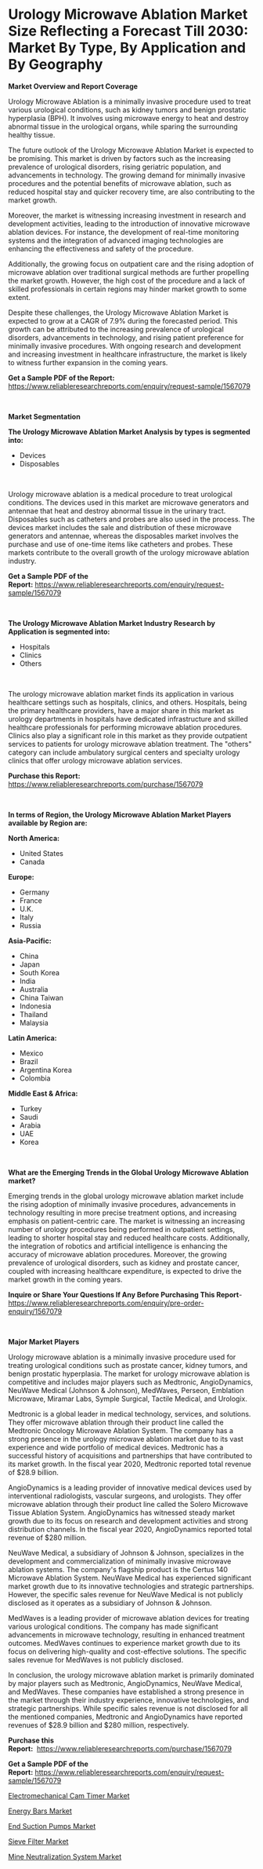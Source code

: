 <p><h1>Urology Microwave Ablation Market Size Reflecting a Forecast Till 2030: Market By Type, By Application and By Geography</h1></p><p><strong>Market Overview and Report Coverage</strong></p>
<p><p>Urology Microwave Ablation is a minimally invasive procedure used to treat various urological conditions, such as kidney tumors and benign prostatic hyperplasia (BPH). It involves using microwave energy to heat and destroy abnormal tissue in the urological organs, while sparing the surrounding healthy tissue.</p><p>The future outlook of the Urology Microwave Ablation Market is expected to be promising. This market is driven by factors such as the increasing prevalence of urological disorders, rising geriatric population, and advancements in technology. The growing demand for minimally invasive procedures and the potential benefits of microwave ablation, such as reduced hospital stay and quicker recovery time, are also contributing to the market growth.</p><p>Moreover, the market is witnessing increasing investment in research and development activities, leading to the introduction of innovative microwave ablation devices. For instance, the development of real-time monitoring systems and the integration of advanced imaging technologies are enhancing the effectiveness and safety of the procedure.</p><p>Additionally, the growing focus on outpatient care and the rising adoption of microwave ablation over traditional surgical methods are further propelling the market growth. However, the high cost of the procedure and a lack of skilled professionals in certain regions may hinder market growth to some extent.</p><p>Despite these challenges, the Urology Microwave Ablation Market is expected to grow at a CAGR of 7.9% during the forecasted period. This growth can be attributed to the increasing prevalence of urological disorders, advancements in technology, and rising patient preference for minimally invasive procedures. With ongoing research and development and increasing investment in healthcare infrastructure, the market is likely to witness further expansion in the coming years.</p></p>
<p><strong>Get a Sample PDF of the Report:</strong> <a href="https://www.reliableresearchreports.com/enquiry/request-sample/1567079">https://www.reliableresearchreports.com/enquiry/request-sample/1567079</a></p>
<p>&nbsp;</p>
<p><strong>Market Segmentation</strong></p>
<p><strong>The Urology Microwave Ablation Market Analysis by types is segmented into:</strong></p>
<p><ul><li>Devices</li><li>Disposables</li></ul></p>
<p>&nbsp;</p>
<p><p>Urology microwave ablation is a medical procedure to treat urological conditions. The devices used in this market are microwave generators and antennae that heat and destroy abnormal tissue in the urinary tract. Disposables such as catheters and probes are also used in the process. The devices market includes the sale and distribution of these microwave generators and antennae, whereas the disposables market involves the purchase and use of one-time items like catheters and probes. These markets contribute to the overall growth of the urology microwave ablation industry.</p></p>
<p><strong>Get a Sample PDF of the Report:</strong>&nbsp;<a href="https://www.reliableresearchreports.com/enquiry/request-sample/1567079">https://www.reliableresearchreports.com/enquiry/request-sample/1567079</a></p>
<p>&nbsp;</p>
<p><strong>The Urology Microwave Ablation Market Industry Research by Application is segmented into:</strong></p>
<p><ul><li>Hospitals</li><li>Clinics</li><li>Others</li></ul></p>
<p>&nbsp;</p>
<p><p>The urology microwave ablation market finds its application in various healthcare settings such as hospitals, clinics, and others. Hospitals, being the primary healthcare providers, have a major share in this market as urology departments in hospitals have dedicated infrastructure and skilled healthcare professionals for performing microwave ablation procedures. Clinics also play a significant role in this market as they provide outpatient services to patients for urology microwave ablation treatment. The "others" category can include ambulatory surgical centers and specialty urology clinics that offer urology microwave ablation services.</p></p>
<p><strong>Purchase this Report:</strong>&nbsp; <a href="https://www.reliableresearchreports.com/purchase/1567079">https://www.reliableresearchreports.com/purchase/1567079</a></p>
<p>&nbsp;</p>
<p><strong>In terms of Region, the Urology Microwave Ablation Market Players available by Region are:</strong></p>
<p>
    <p> <strong> North America: </strong>
        <ul>
            <li>United States</li>
            <li>Canada</li>
        </ul>
        </p> 
    <p> <strong> Europe: </strong>
        <ul>
            <li>Germany</li>
            <li>France</li>
            <li>U.K.</li>
            <li>Italy</li>
            <li>Russia</li>
        </ul>
        </p> 
    <p> <strong> Asia-Pacific: </strong>
        <ul>
            <li>China</li>
            <li>Japan</li>
            <li>South Korea</li>
            <li>India</li>
            <li>Australia</li>
            <li>China Taiwan</li>
            <li>Indonesia</li>
            <li>Thailand</li>
            <li>Malaysia</li>
        </ul>
        </p> 
    <p> <strong> Latin America: </strong>
        <ul>
            <li>Mexico</li>
            <li>Brazil</li>
            <li>Argentina Korea</li>
            <li>Colombia</li>
        </ul>
        </p> 
    <p> <strong> Middle East & Africa: </strong>
        <ul>
            <li>Turkey</li>
            <li>Saudi</li>
            <li>Arabia</li>
            <li>UAE</li>
            <li>Korea</li>
        </ul>
    </p>
    </p>
<p>&nbsp;</p>
<p><strong>What are the Emerging Trends in the Global Urology Microwave Ablation market?</strong></p>
<p><p>Emerging trends in the global urology microwave ablation market include the rising adoption of minimally invasive procedures, advancements in technology resulting in more precise treatment options, and increasing emphasis on patient-centric care. The market is witnessing an increasing number of urology procedures being performed in outpatient settings, leading to shorter hospital stay and reduced healthcare costs. Additionally, the integration of robotics and artificial intelligence is enhancing the accuracy of microwave ablation procedures. Moreover, the growing prevalence of urological disorders, such as kidney and prostate cancer, coupled with increasing healthcare expenditure, is expected to drive the market growth in the coming years.</p></p>
<p><strong>Inquire or Share Your Questions If Any Before Purchasing This Report</strong>- <a href="https://www.reliableresearchreports.com/enquiry/pre-order-enquiry/1567079">https://www.reliableresearchreports.com/enquiry/pre-order-enquiry/1567079</a></p>
<p>&nbsp;</p>
<p><strong>Major Market Players</strong></p>
<p><p>Urology microwave ablation is a minimally invasive procedure used for treating urological conditions such as prostate cancer, kidney tumors, and benign prostatic hyperplasia. The market for urology microwave ablation is competitive and includes major players such as Medtronic, AngioDynamics, NeuWave Medical (Johnson & Johnson), MedWaves, Perseon, Emblation Microwave, Miramar Labs, Symple Surgical, Tactile Medical, and Urologix.</p><p>Medtronic is a global leader in medical technology, services, and solutions. They offer microwave ablation through their product line called the Medtronic Oncology Microwave Ablation System. The company has a strong presence in the urology microwave ablation market due to its vast experience and wide portfolio of medical devices. Medtronic has a successful history of acquisitions and partnerships that have contributed to its market growth. In the fiscal year 2020, Medtronic reported total revenue of $28.9 billion.</p><p>AngioDynamics is a leading provider of innovative medical devices used by interventional radiologists, vascular surgeons, and urologists. They offer microwave ablation through their product line called the Solero Microwave Tissue Ablation System. AngioDynamics has witnessed steady market growth due to its focus on research and development activities and strong distribution channels. In the fiscal year 2020, AngioDynamics reported total revenue of $280 million.</p><p>NeuWave Medical, a subsidiary of Johnson & Johnson, specializes in the development and commercialization of minimally invasive microwave ablation systems. The company's flagship product is the Certus 140 Microwave Ablation System. NeuWave Medical has experienced significant market growth due to its innovative technologies and strategic partnerships. However, the specific sales revenue for NeuWave Medical is not publicly disclosed as it operates as a subsidiary of Johnson & Johnson.</p><p>MedWaves is a leading provider of microwave ablation devices for treating various urological conditions. The company has made significant advancements in microwave technology, resulting in enhanced treatment outcomes. MedWaves continues to experience market growth due to its focus on delivering high-quality and cost-effective solutions. The specific sales revenue for MedWaves is not publicly disclosed.</p><p>In conclusion, the urology microwave ablation market is primarily dominated by major players such as Medtronic, AngioDynamics, NeuWave Medical, and MedWaves. These companies have established a strong presence in the market through their industry experience, innovative technologies, and strategic partnerships. While specific sales revenue is not disclosed for all the mentioned companies, Medtronic and AngioDynamics have reported revenues of $28.9 billion and $280 million, respectively.</p></p>
<p><strong>Purchase this Report:</strong>&nbsp;&nbsp;<a href="https://www.reliableresearchreports.com/purchase/1567079">https://www.reliableresearchreports.com/purchase/1567079</a></p>
<p></p>
<p><strong>Get a Sample PDF of the Report:</strong>&nbsp;<a href="https://www.reliableresearchreports.com/enquiry/request-sample/1567079">https://www.reliableresearchreports.com/enquiry/request-sample/1567079</a></p>
<p><p><a href="https://www.linkedin.com/pulse/electromechanical-cam-timer-market-size-share-global-analysis-yiitc/">Electromechanical Cam Timer Market</a></p><p><a href="https://medium.com/@fire.honor.safe/energy-bars-market-size-growth-forecast-2023-2030-64aa85ce630c">Energy Bars Market</a></p><p><a href="https://medium.com/@freedayundt/end-suction-pumps-market-size-growth-forecast-2023-2030-56df94b5a162">End Suction Pumps Market</a></p><p><a href="https://www.linkedin.com/pulse/sieve-filter-market-challenges-opportunities-growth-drivers-dgvvc/">Sieve Filter Market</a></p><p><a href="https://www.linkedin.com/pulse/mine-neutralization-system-market-size-2023-2030-global-industrial-vtjbc/">Mine Neutralization System Market</a></p></p>